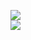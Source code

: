 [![](https://img.shields.io/badge/Made%20With-Github%20Spray-lightgrey.svg?style=for-the-badge&logo=github)](https://github.com/Annihil/github-spray#9669)  
[![](https://i.imgur.com/2DrTn0Z.gif)](https://github.com/Annihil/github-spray)